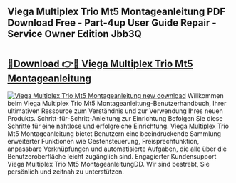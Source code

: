 ## Viega Multiplex Trio Mt5 Montageanleitung PDF Download Free - Part-4up User Guide Repair - Service Owner Edition Jbb3Q

# <h2><a href="http://df8ri0i.blite.top/?on=Viega+Multiplex+Trio+Mt5+Montageanleitung">🔗Download 👉🔴 Viega Multiplex Trio Mt5 Montageanleitung</a></h2>

[![Viega Multiplex Trio Mt5 Montageanleitung new download](https://i.imgur.com/lujVjoI.png)](http://df8ri0i.blite.top/?on=Viega+Multiplex+Trio+Mt5+Montageanleitung)
Willkommen beim Viega Multiplex Trio Mt5 Montageanleitung-Benutzerhandbuch, Ihrer ultimativen Ressource zum Verständnis und zur Verwendung Ihres neuen Produkts. Schritt-für-Schritt-Anleitung zur Einrichtung Befolgen Sie diese Schritte für eine nahtlose und erfolgreiche Einrichtung. Viega Multiplex Trio Mt5 Montageanleitung bietet Benutzern eine beeindruckende Sammlung erweiterter Funktionen wie Gestensteuerung, Freisprechfunktion, anpassbare Verknüpfungen und automatisierte Aufgaben, die alle über die Benutzeroberfläche leicht zugänglich sind. Engagierter Kundensupport Viega Multiplex Trio Mt5 MontageanleitungDD. Wir sind bestrebt, Sie persönlich und zeitnah zu unterstützen.
